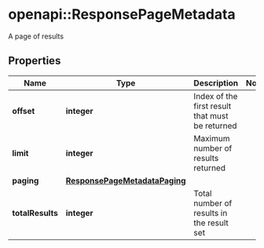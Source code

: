 # openapi::ResponsePageMetadata

A page of results

## Properties
Name | Type | Description | Notes
------------ | ------------- | ------------- | -------------
**offset** | **integer** | Index of the first result that must be returned | 
**limit** | **integer** | Maximum number of results returned | 
**paging** | [**ResponsePageMetadataPaging**](ResponsePageMetadata_paging.md) |  | 
**totalResults** | **integer** | Total number of results in the result set | 


